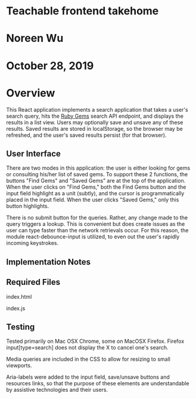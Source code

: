 # Teachable frontend takehome
# Noreen Wu
# October 28, 2019

# Overview
This React application implements a search application that takes a user's search query,
hits the [Ruby Gems](https://rubygems.org/) search API endpoint, and displays the results
in a list view. Users may optionally save and unsave any of these results. Saved results
are stored in localStorage, so the browser may be refreshed, and the user's saved results
persist (for that browser).


## User Interface

There are two modes in this application: the user is either looking for gems or consulting
his/her list of saved gems. To support these 2 functions, the buttons "Find Gems" and "Saved Gems"
are at the top of the application. When the user clicks on "Find Gems," both the Find Gems
button and the input field highlight as a unit (subtly), and the cursor is programmatically
placed in the input field. When the user clicks "Saved Gems," only this button highlights.

There is no submit button for the queries. Rather, any change made to the query triggers
a lookup. This is convenient but does create issues as the user can type faster than
the network retrievals occur. For this reason, the module react-debounce-input is utilized,
to even out the user's rapidly incoming keystrokes.



## Implementation Notes




## Required Files

index.html

index.js



## Testing

Tested primarily on Mac OSX Chrome, some on MacOSX Firefox. Firefox input[type=search]
does not display the X to cancel one's search.

Media queries are included in the CSS to allow for resizing to small viewports.

Aria-labels were added to the input field, save/unsave buttons and resources links,
so that the purpose of these elements are understandable by assistive technologies
and their users.
